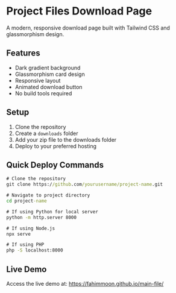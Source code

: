 # Project Files Download Page

A modern, responsive download page built with Tailwind CSS and glassmorphism design.

## Features
- Dark gradient background
- Glassmorphism card design
- Responsive layout
- Animated download button
- No build tools required

## Setup
1. Clone the repository
2. Create a `downloads` folder
3. Add your zip file to the downloads folder
4. Deploy to your preferred hosting

## Quick Deploy Commands
```cmd
# Clone the repository
git clone https://github.com/yourusername/project-name.git

# Navigate to project directory
cd project-name

# If using Python for local server
python -m http.server 8000

# If using Node.js
npx serve

# If using PHP
php -S localhost:8000
```

## Live Demo
Access the live demo at: https://fahimmoon.github.io/main-file/
